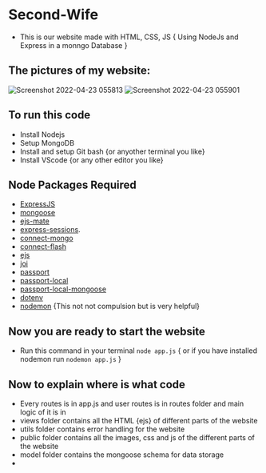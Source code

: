 # Second-Wife

* This is our website made with HTML, CSS, JS { Using NodeJs and Express in a monngo Database }

## The pictures of my website:

![Screenshot 2022-04-23 055813](https://user-images.githubusercontent.com/96655163/164838652-78235b76-a2ac-47ca-a5e4-2a6c7799a7fa.png)
![Screenshot 2022-04-23 055901](https://user-images.githubusercontent.com/96655163/164838657-cad2ba8c-121c-4d84-8f50-6730a83bf973.png)

## To run this code

* Install Nodejs
* Setup MongoDB
* Install and setup Git bash {or anyother terminal you like}
* Install VScode {or any other editor you like}

## Node Packages Required

* [ExpressJS](https://expressjs.com/)
* [mongoose](https://mongoosejs.com/)
* [ejs-mate](https://www.npmjs.com/package/ejs-mate)
* [express-sessions](https://www.npmjs.com/package/express-session).
* [connect-mongo](https://www.npmjs.com/package/connect-mongo)
* [connect-flash](https://www.npmjs.com/package/connect-flash)
* [ejs](https://www.npmjs.com/package/ejs)
* [joi](https://www.npmjs.com/package/joi)
* [passport](https://www.npmjs.com/package/passport)
* [passport-local](https://www.npmjs.com/package/passport-local)
* [passport-local-mongoose](https://www.npmjs.com/package/passport-local-mongoose)
* [dotenv](https://www.npmjs.com/package/dotenv)
* [nodemon](https://www.npmjs.com/package/nodemon) {This not not compulsion but is very helpful}

## **Now you are ready to start the website**
* Run this command in your terminal `node app.js` { or if you have installed nodemon run `nodemon app.js` }

## Now to explain where is what code

* Every routes is in app.js and user routes is in routes folder and main logic of it is in 
* views folder contains all the HTML {ejs} of different parts of the website
* utils folder contains error handling for the website
* public folder contains all the images, css and js of the different parts of the website
* model folder contains the mongoose schema for data storage
* 
